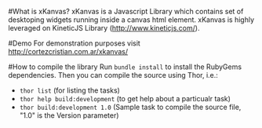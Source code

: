 #What is xKanvas?
xKanvas is a Javascript Library which contains set of desktoping widgets running inside a canvas html element. 
xKanvas is highly leveraged on KineticJS Library (http://www.kineticjs.com/).

#Demo
For demonstration purposes visit http://cortezcristian.com.ar/xkanvas/

#How to compile the library
Run `bundle install` to install the RubyGems dependencies. 
Then you can compile the source using Thor, i.e.:

*  `thor list` (for listing the tasks)
*  `thor help build:development` (to get help about a particualr task)
*  `thor build:development 1.0` (Sample task to compile the source file, "1.0" is the Version parameter)

